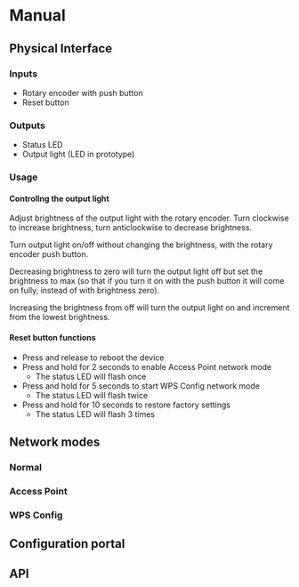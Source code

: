 # Manual

## Physical Interface

### Inputs

- Rotary encoder with push button
- Reset button

### Outputs

- Status LED
- Output light (LED in prototype)

### Usage

#### Controllng the output light

Adjust brightness of the output light with the rotary encoder. Turn clockwise to increase brightness, turn anticlockwise to decrease brightness.

Turn output light on/off without changing the brightness, with the rotary encoder push button.

Decreasing brightness to zero will turn the output light off but set the brightness to max (so that if you turn it on with the push button it will come on fully, instead of with brightness zero).

Increasing the brightness from off will turn the output light on and increment from the lowest brightness.

#### Reset button functions

- Press and release to reboot the device
- Press and hold for 2 seconds to enable Access Point network mode
  - The status LED will flash once
- Press and hold for 5 seconds to start WPS Config network mode
  - The status LED will flash twice
- Press and hold for 10 seconds to restore factory settings
  - The status LED will flash 3 times

## Network modes

### Normal

### Access Point

### WPS Config

## Configuration portal

## API

